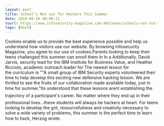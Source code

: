 ```yaml
---
layout: post
title: School's Not out for Hackers This Summer
date: 2018-06-26 00:00:11
tourl: https://www.infosecurity-magazine.com:443/news/schools-not-out-for-summer-at/
tags: [Hack]
---
```

Cookies enable us to provide the best experience possible and help us understand how visitors use our website. By browsing Infosecurity Magazine, you agree to our use of cookies.Parents looking to keep their teens challenged this summer can enroll them in In a Additionally, David Jarvis, security lead for the IBM Institute for Business Value, and Heather Ricciuto, academic outreach leader for The newest lesson for the curriculum is ""A small group of IBM Security experts volunteered their time to help develop this exciting new defensive hacking lesson. We are thrilled to see the fruits of our collaboration made available today, just in time for summer."Its understood that these lessons arent establishing the trajectory of a participant's career. No matter where they end up in their professional lives...these students will always be hackers at heart. For teens looking to develop the grit, resourcefulness and creativity necessary to solve a wide variety of problems, this summer is the perfect time to learn how to hack, Herzog wrote.